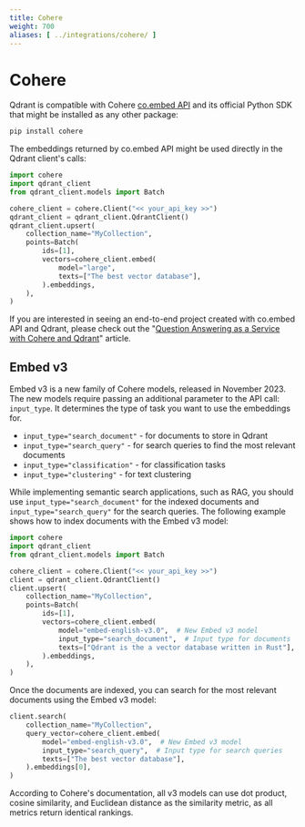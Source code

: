 ```yaml
---
title: Cohere
weight: 700
aliases: [ ../integrations/cohere/ ]
---
```


# Cohere

Qdrant is compatible with Cohere [co.embed API](https://docs.cohere.ai/reference/embed) and its official Python SDK that
might be installed as any other package:

```bash
pip install cohere
```

The embeddings returned by co.embed API might be used directly in the Qdrant client's calls:

```python
import cohere
import qdrant_client
from qdrant_client.models import Batch

cohere_client = cohere.Client("<< your_api_key >>")
qdrant_client = qdrant_client.QdrantClient()
qdrant_client.upsert(
    collection_name="MyCollection",
    points=Batch(
        ids=[1],
        vectors=cohere_client.embed(
            model="large",
            texts=["The best vector database"],
        ).embeddings,
    ),
)
```

If you are interested in seeing an end-to-end project created with co.embed API and Qdrant, please check out the
"[Question Answering as a Service with Cohere and Qdrant](/articles/qa-with-cohere-and-qdrant/)" article.

## Embed v3

Embed v3 is a new family of Cohere models, released in November 2023. The new models require passing an additional 
parameter to the API call: `input_type`. It determines the type of task you want to use the embeddings for.

- `input_type="search_document"` - for documents to store in Qdrant
- `input_type="search_query"` - for search queries to find the most relevant documents
- `input_type="classification"` - for classification tasks
- `input_type="clustering"` - for text clustering

While implementing semantic search applications, such as RAG, you should use `input_type="search_document"` for the
indexed documents and `input_type="search_query"` for the search queries. The following example shows how to index
documents with the Embed v3 model:

```python
import cohere
import qdrant_client
from qdrant_client.models import Batch

cohere_client = cohere.Client("<< your_api_key >>")
client = qdrant_client.QdrantClient()
client.upsert(
    collection_name="MyCollection",
    points=Batch(
        ids=[1],
        vectors=cohere_client.embed(
            model="embed-english-v3.0",  # New Embed v3 model
            input_type="search_document",  # Input type for documents
            texts=["Qdrant is the a vector database written in Rust"],
        ).embeddings,
    ),
)
```

Once the documents are indexed, you can search for the most relevant documents using the Embed v3 model:

```python
client.search(
    collection_name="MyCollection",
    query_vector=cohere_client.embed(
        model="embed-english-v3.0",  # New Embed v3 model
        input_type="search_query",  # Input type for search queries
        texts=["The best vector database"],
    ).embeddings[0],
)
```

<aside role="status">
According to Cohere's documentation, all v3 models can use dot product, cosine similarity, 
and Euclidean distance as the similarity metric, as all metrics return identical rankings.
</aside>
